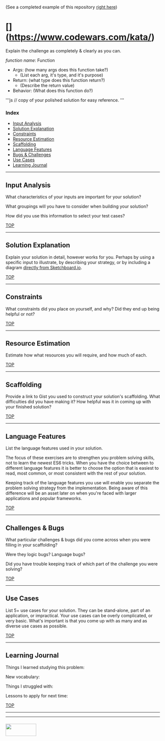 (See a completed example of this repository [right here](https://github.com/elewa-student/simple-elevator))

# [<challenge name>](https://www.codewars.com/kata/<challenge name>)

Explain the challenge as completely & clearly as you can.

_function name_: Function
* Args: (how many args does this function take?)
  * (List each arg, it's type, and it's purpose)
* Return: (what type does this function return?)
  * (Describe the return value)
* Behavior: (What does this function do?)

'''js
// copy of your polished solution for easy reference.
'''


### Index
* [Input Analysis](#input-analysis)
* [Solution Explanation](#solution-explanation)
* [Constraints](#constraints)
* [Resource Estimation](#resource-estimation)
* [Scaffolding](#scaffolding)
* [Language Features](#language-features)
* [Bugs & Challenges](#bugs-challenges) 
* [Use Cases](#use-cases)
* [Learning Journal](#learning-journal)

---

## Input Analysis

What characteristics of your inputs are important for your solution?  

What groupings will you have to consider when building your solution?  

How did you use this information to select your test cases?


[TOP](#index)

___

## Solution Explanation

Explain your solution in detail, however works for you.  Perhaps by using a specific input to illustrate, by describing your strategy, or by including a diagram [directly from Sketchboard.io](https://sketchboard.io/blog/2014/03/06/github-sketchboard.html).

[TOP](#index)

---

## Constraints

What constraints did you place on yourself, and why?  Did they end up being helpful or not?

[TOP](#index)

___


## Resource Estimation

Estimate how what resources you will require, and how much of each.  


[TOP](#index)

___

## Scaffolding

Provide a link to Gist you used to construct your solution's scaffolding.  What difficulties did you have making it?  How helpful was it in coming up with your finished solution?

[TOP](#index)

___


## Language Features

List the language features used in your solution.

The focus of these exercises are to strengthen you problem solving skills, not to learn the newest ES6 tricks. When you have the choice between to different language features it is better to choose the option that is easiest to read, most common, or most consistent with the rest of your solution.  

Keeping track of the language features you use will enable you separate the problem solving strategy from the implementation.  Being aware of this difference will be an asset later on when you're faced with larger applications and popular frameworks.

[TOP](#index)

---

## Challenges & Bugs

What particular challenges & bugs did you come across when you were filling in your scaffolding?

Were they logic bugs? Language bugs? 

Did you have trouble keeping track of which part of the challenge you were solving?

[TOP](#index)

___

## Use Cases

List 5+ use cases for your solution.  They can be stand-alone, part of an application, or impractical.  Your use cases can be overly complicated, or very basic. What's important is that you come up with as many and as diverse use cases as possible.


[TOP](#index)

---

## Learning Journal

Things I learned studying this problem:


New vocabulary:


Things I struggled with:


Lessons to apply for next time:



[TOP](#index)

___
___
### <a href="http://elewa.education/blog" target="_blank"><img src="https://user-images.githubusercontent.com/18554853/34921062-506450ae-f97d-11e7-875f-6feeb26ad72d.png" width="100" height="40"/></a>

